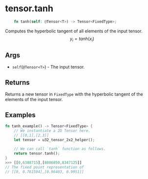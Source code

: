 # tensor.tanh

```rust 
    fn tanh(self: @Tensor<T>) -> Tensor<FixedType>;
```

Computes the hyperbolic tangent of all elements of the input tensor.
$$
y_i=tanh({x_i})
$$

## Args

* `self`(`@Tensor<T>`) - The input tensor.

## Returns

Returns a new tensor in `FixedType` with the hyperbolic tangent of the elements of the input tensor.

## Examples

```rust
fn tanh_example() -> Tensor<FixedType> {
    // We instantiate a 2D Tensor here.
    // [[0,1],[2,3]]
    let tensor = u32_tensor_2x2_helper();
		
    // We can call `tanh` function as follows.
    return tensor.tanh();
}
>>> [[0,6388715],[8086850,8347125]]
// The fixed point representation of
// [[0, 0.761594],[0.96403, 0.9951]]
```
